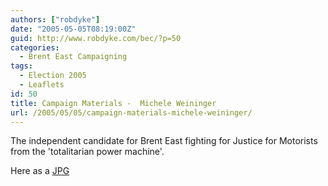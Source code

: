 ```yaml
---
authors: ["robdyke"]
date: "2005-05-05T08:19:00Z"
guid: http://www.robdyke.com/bec/?p=50
categories:
  - Brent East Campaigning
tags:
  - Election 2005
  - Leaflets
id: 50
title: Campaign Materials -  Michele Weininger
url: /2005/05/05/campaign-materials-michele-weininger/
---
```

The independent candidate for Brent East fighting for Justice for Motorists from the 'totalitarian power machine'.

Here as a [JPG](http://www.comwifinet.com/becampaign/mwleaflet.jpg)

